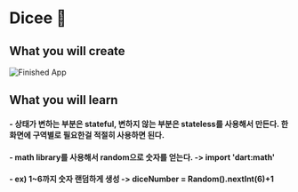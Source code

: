 
# Dicee 🎲


## What you will create


![Finished App](https://github.com/londonappbrewery/Images/blob/master/dicee-demo.gif)

## What you will learn

#### - 상태가 변하는 부분은 stateful, 변하지 않는 부분은 stateless를 사용해서 만든다. 한 화면에 구역별로 필요한걸 적절히 사용하면 된다. 
#### - math library를 사용해서 random으로 숫자를 얻는다. -> import 'dart:math'
#### - ex) 1~6까지 숫자 랜덤하게 생성 -> diceNumber = Random().nextInt(6)+1
